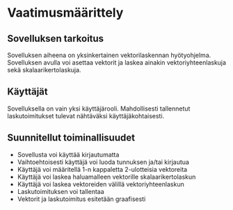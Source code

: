 # Vaatimusmäärittely

## Sovelluksen tarkoitus

Sovelluksen aiheena on yksinkertainen vektorilaskennan hyötyohjelma. Sovelluksen avulla voi asettaa vektorit ja laskea ainakin vektoriyhteenlaskuja sekä skalaarikertolaskuja.

## Käyttäjät

Sovelluksella on vain yksi käyttäjärooli. Mahdollisesti tallennetut laskutoimitukset tulevat nähtäväksi käyttäjäkohtaisesti.

## Suunnitellut toiminallisuudet

- Sovellusta voi käyttää kirjautumatta
- Vaihtoehtoisesti käyttäjä voi luoda tunnuksen ja/tai kirjautua
- Käyttäjä voi määritellä 1-n kappaletta 2-ulotteisia vektoreita
- Käyttäjä voi laskea haluamalleen vektorille skalaarikertolaskun
- Käyttäjä voi laskea vektoreiden välillä vektoriyhteenlaskun
- Laskutoimituksen voi tallentaa
- Vektorit ja laskutoimitus esitetään graafisesti